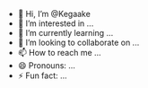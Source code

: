 - 👋 Hi, I’m @Kegaake
- 👀 I’m interested in ...
- 🌱 I’m currently learning ...
- 💞️ I’m looking to collaborate on ...
- 📫 How to reach me ...
- 😄 Pronouns: ...
- ⚡ Fun fact: ...

<!---
Kegaake/Kegaake is a ✨ special ✨ repository because its `README.md` (this file) appears on your GitHub profile.
You can click the Preview link to take a look at your changes.
--->
